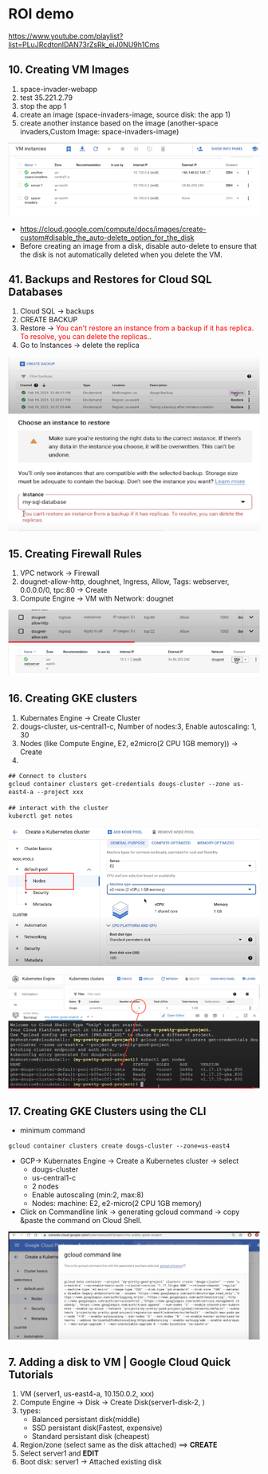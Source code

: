 # ROI demo

https://www.youtube.com/playlist?list=PLuJRcdtonlDAN73rZsRk_eiJ0NU9h1Cms

## 10. Creating VM Images

1. space-invader-webapp
2. test 35.221.2.79
3. stop the app 1
4. create an image (space-invaders-image, source disk: the app 1)
5. create another instance based on the image (another-space invaders,Custom Image: space-invaders-image)

![](vm-image.png)

- https://cloud.google.com/compute/docs/images/create-custom#disable_the_auto-delete_option_for_the_disk
- Before creating an image from a disk, disable auto-delete to ensure that the disk is not automatically deleted when you delete the VM.

## 41. Backups and Restores for Cloud SQL Databases

1. Cloud SQL -> backups
2. CREATE BACKUP
3. Restore -> <span style="color:red">You can't restore an instance from a backup if it has replica. To resolve, you can delete the replicas.</span>.
4. Go to Instances -> delete the replica

![](41-2.png)
![](41-1.png)

## 15. Creating Firewall Rules

1. VPC network -> Firewall
2. dougnet-allow-http, doughnet, Ingress, Allow, Tags: webserver, 0.0.0.0/0, tpc:80 -> Create
3. Compute Engine -> VM with Network: dougnet

![](15-1.png)
![](15-2.png)

## 16. Creating GKE clusters

1. Kubernates Engine -> Create Cluster
2. dougs-cluster, us-central1-c, Number of nodes:3, Enable autoscaling: 1, 30
3. Nodes (like Compute Engine, E2, e2micro(2 CPU 1GB memory)) -> Create
4.

```
## Connect to clusters
gcloud container clusters get-credentials dougs-cluster --zone us-east4-a --project xxx

## interact with the cluster
kuberctl get notes
```

![](16-1.png)

![](16-2.png)

## 17. Creating GKE Clusters using the CLI

- minimum command

```
gcloud container clusters create dougs-cluster --zone=us-east4
```

- GCP-> Kubernates Engine -> Create a Kubernetes cluster -> select
  - dougs-cluster
  - us-central1-c
  - 2 nodes
  - Enable autoscaling (min:2, max:8)
  - Nodes: machine: E2, e2-micro(2 CPU 1GB memory)
- Click on Commandline link -> generating gcloud command -> copy &paste the command on Cloud Shell.

![](17.png)

## 7. Adding a disk to VM | Google Cloud Quick Tutorials

1. VM (server1, us-east4-a, 10.150.0.2, xxx)
2. Compute Engine -> Disk -> Create Disk(server1-disk-2, )
3. types:
   - Balanced persistant disk(middle)
   - SSD persistant disk(Fastest, expensive)
   - Standard persistant disk (cheapest)
4. Region/zone (select same as the disk attached) ==> **CREATE**
5. Select server1 and **EDIT**
6. Boot disk: server1 -> Attached existing disk
